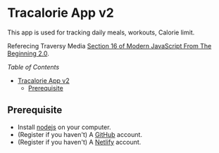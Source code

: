 # Tracalorie App v2

This app is used for tracking daily meals, workouts, Calorie limit.

Referecing Traversy Media [Section 16 of Modern JavaScript From The Beginning 2.0](https://www.traversymedia.com/products/modern-javascript-from-the-beginning-2-0/categories/2152234125).

_Table of Contents_

- [Tracalorie App v2](#tracalorie-app-v2)
  - [Prerequisite](#prerequisite)

## Prerequisite

- Install [nodejs](https://nodejs.org/) on your computer.
- (Register if you haven't) A [GitHub](https://github.com/) account.
- (Register if you haven't) A [Netlify](https://www.netlify.com/) account.
